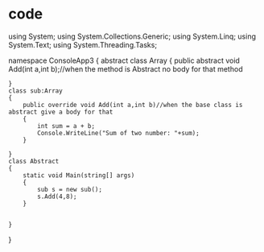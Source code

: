 # code
using System;
using System.Collections.Generic;
using System.Linq;
using System.Text;
using System.Threading.Tasks;

namespace ConsoleApp3
{
  abstract class Array
    {
        public abstract void Add(int a,int b);//when the method is  Abstract no body for that method
        
    }
    class sub:Array
    {
        public override void Add(int a,int b)//when the base class is abstract give a body for that
        {
            int sum = a + b;
            Console.WriteLine("Sum of two number: "+sum); 
        }
       
    }
    class Abstract
    {
        static void Main(string[] args)
        {
            sub s = new sub();
            s.Add(4,8);
        }
     
       
    }
}
